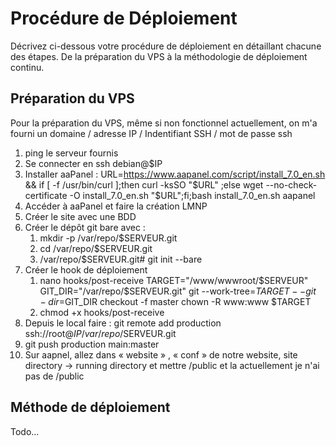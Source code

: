 # Procédure de Déploiement

Décrivez ci-dessous votre procédure de déploiement en détaillant chacune des étapes. De la préparation du VPS à la méthodologie de déploiement continu.

## Préparation du VPS

Pour la préparation du VPS, même si non fonctionnel actuellement, on m'a fourni 
un domaine / adresse IP / Indentifiant SSH / mot de passe ssh 

1. ping le serveur fournis 
2. Se connecter en ssh debian@$IP
3. Installer aaPanel : URL=https://www.aapanel.com/script/install_7.0_en.sh && if [ -f /usr/bin/curl ];then curl -ksSO "$URL" ;else wget --no-check-certificate -O install_7.0_en.sh "$URL";fi;bash install_7.0_en.sh aapanel
4. Accéder à aaPanel et faire la création LMNP 
5. Créer le site avec une BDD
6. Créer le dépôt git bare avec : 
    1. mkdir -p /var/repo/$SERVEUR.git 
    2. cd /var/repo/$SERVEUR.git
    3. /var/repo/$SERVEUR.git# git init --bare
7. Créer le hook de déploiement 
    1. nano hooks/post-receive 
       TARGET="/www/wwwroot/$SERVEUR"
       GIT_DIR="/var/repo/$SERVEUR.git"
       git --work-tree=$TARGET --git-dir=$GIT_DIR checkout -f master
       chown -R www:www $TARGET
    2. chmod +x hooks/post-receive
8. Depuis le local faire : git remote add production ssh://root@$IP/var/repo/$SERVEUR.git
9. git push production main:master 
10. Sur aapnel, allez dans « website » , « conf » de notre website, site directory -> running directory et mettre /public 
    et la actuellement je n'ai pas de /public 


## Méthode de déploiement

Todo...
